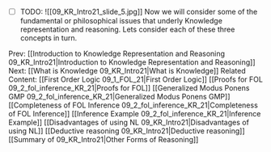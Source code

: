 - [ ] TODO:
![[09_KR_Intro21_slide_5.jpg]]
Now we will consider some of the fundamental or philosophical issues that underly 
Knowledge representation and reasoning.
Lets consider each of these three concepts in turn.



Prev: [[Introduction to Knowledge Representation and Reasoning 09_KR_Intro21|Introduction to Knowledge Representation and Reasoning]]
Next: [[What is Knowledge 09_KR_Intro21|What is Knowledge]]
Related Content:
[[First Order Logic 09_1_FOL_21|First Order Logic]]
[[Proofs for FOL 09_2_fol_inference_KR_21|Proofs for FOL]]
[[Generalized Modus Ponens GMP 09_2_fol_inference_KR_21|Generalized Modus Ponens GMP]]
[[Completeness of FOL Inference 09_2_fol_inference_KR_21|Completeness of FOL Inference]]
[[Inference Example 09_2_fol_inference_KR_21|Inference Example]]
[[Disadvantages of using NL 09_KR_Intro21|Disadvantages of using NL]]
[[Deductive reasoning 09_KR_Intro21|Deductive reasoning]]
[[Summary of 09_KR_Intro21|Other Forms of Reasoning]]